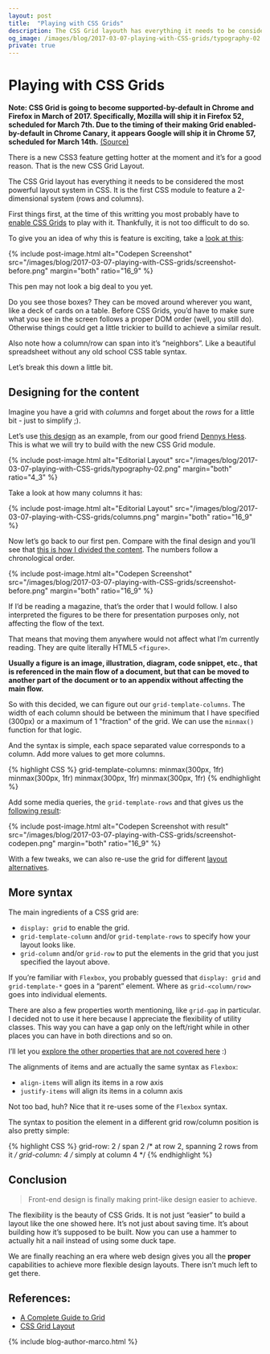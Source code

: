 ```yaml
---
layout: post
title:  "Playing with CSS Grids"
description: The CSS Grid layouth has everything it needs to be considered the most powerful layout system in CSS.
og_image: /images/blog/2017-03-07-playing-with-CSS-grids/typography-02.png
private: true
---
```


# Playing with CSS Grids

**Note: CSS Grid is going to become supported-by-default in Chrome and Firefox in March of 2017.  Specifically, Mozilla will ship it in Firefox 52, scheduled for March 7th.  Due to the timing of their making Grid enabled-by-default in Chrome Canary, it appears Google will ship it in Chrome 57, scheduled for March 14th.** [(Source)](http://meyerweb.com/eric/thoughts/2016/12/05/css-grid/)

There is a new CSS3 feature getting hotter at the moment and it’s for a good reason. That is the new CSS Grid Layout.

The CSS Grid layout has everything it needs to be considered the most powerful layout system in CSS. It is the first CSS module to feature a 2-dimensional system (rows and columns).

First things first, at the time of this writting you most probably have to [enable CSS Grids](http://caniuse.com/#feat=css-grid) to play with it. Thankfully, it is not too difficult to do so.

To give you an idea of why this is feature is exciting, take a [look at this](http://codepen.io/14islands/pen/2a76b95ce3a00f7c96805a47f95e8f5b):

{% include post-image.html alt="Codepen Screenshot" src="/images/blog/2017-03-07-playing-with-CSS-grids/screenshot-before.png" margin="both" ratio="16_9" %}

This pen may not look a big deal to you yet.

Do you see those boxes? They can be moved around wherever you want, like a deck of cards on a table. Before CSS Grids, you’d have to make sure what you see in the screen follows a proper DOM order (well, you still do). Otherwise things could get a little trickier to builld to achieve a similar result.

Also note how a column/row can span into it’s “neighbors”. Like a beautiful spreadsheet without any old school CSS table syntax.

Let’s break this down a little bit.

## Designing for the content

Imagine you have a grid with *columns* and forget about the *rows* for a little bit - just to simplify ;).

Let’s use [this design](https://dribbble.com/shots/3257702-Editorial-Layout-1) as an example, from our good friend [Dennys Hess](https://dribbble.com/dennyshess). This is what we will try to build with the new CSS Grid module.

{% include post-image.html alt="Editorial Layout" src="/images/blog/2017-03-07-playing-with-CSS-grids/typography-02.png" margin="both" ratio="4_3" %}

Take a look at how many columns it has:

{% include post-image.html alt="Editorial Layout" src="/images/blog/2017-03-07-playing-with-CSS-grids/columns.png" margin="both" ratio="16_9" %}

Now let’s go back to our first pen. Compare with the final design and you’ll see that [this is how I divided the content](http://codepen.io/14islands/pen/2a76b95ce3a00f7c96805a47f95e8f5b). The numbers follow a chronological order.

{% include post-image.html alt="Codepen Screenshot" src="/images/blog/2017-03-07-playing-with-CSS-grids/screenshot-before.png" margin="both" ratio="16_9" %}

If I’d be reading a magazine, that’s the order that I would follow. I also interpreted the figures to be there for presentation purposes only, not affecting the flow of the text. 

That means that moving them anywhere would not affect what I’m currently reading. They are quite literally HTML5 `<figure>`.

**Usually a figure is an image, illustration, diagram, code snippet, etc., that is referenced in the main flow of a document, but that can be moved to another part of the document or to an appendix without affecting the main flow.**

So with this decided, we can figure out our `grid-template-columns`. The width of each column should be between the minimum that I have specified (300px) or a maximum of 1 "fraction" of the grid. We can use the `minmax()` function for that logic.

And the syntax is simple, each space separated value corresponds to a column. Add more values to get more columns.

{% highlight CSS %}
grid-template-columns: minmax(300px, 1fr) minmax(300px, 1fr) minmax(300px, 1fr) minmax(300px, 1fr)
{% endhighlight %}

Add some media queries, the `grid-template-rows` and that gives us the [following result](http://codepen.io/14islands/full/ggeJrP/):

{% include post-image.html alt="Codepen Screenshot with result" src="/images/blog/2017-03-07-playing-with-CSS-grids/screenshot-codepen.png" margin="both" ratio="16_9" %}

With a few tweaks, we can also re-use the grid for different [layout alternatives](http://codepen.io/14islands/full/vgwxQQ/).


## More syntax

The main ingredients of a CSS grid are:

- `display: grid` to enable the grid.
- `grid-template-column` and/or `grid-template-rows` to specify how your layout looks like.
- `grid-column` and/or `grid-row` to put the elements in the grid that you just specified the layout above.

If you’re familiar with `Flexbox`, you probably guessed that `display: grid` and `grid-template-*` goes in a “parent” element. Where as `grid-<column/row>` goes into individual elements.

There are also a few properties worth mentioning, like `grid-gap` in particular. I decided not to use it here because I appreciate the flexibility of utility classes. This way you can have a gap only on the left/right while in other places you can have in both directions and so on. 

I’ll let you [explore the other properties that are not covered here](https://css-tricks.com/snippets/css/complete-guide-grid/) :)

The alignments of items and are actually the same syntax as `Flexbox`: 

- `align-items` will align its items in a row axis
-  `justify-items` will align its items in a column axis

Not too bad, huh? Nice that it re-uses some of the `Flexbox` syntax.

The syntax to position the element in a different grid row/column position is also pretty simple:

{% highlight CSS %}
grid-row: 2 / span 2 /* at row 2, spanning 2 rows from it */
grid-column: 4 /* simply at column 4 */
{% endhighlight %}


## Conclusion

> Front-end design is finally making print-like design easier to achieve.

The flexibility is the beauty of CSS Grids. It is not just “easier” to build a layout like the one showed here. It’s not just about saving time. It’s about building how it’s supposed to be built. Now you can use a hammer to actually hit a nail instead of using some duck tape.

We are finally reaching an era where web design gives you all the **proper** capabilities to achieve more flexible design layouts. There isn’t much left to get there.

## References:
- [A Complete Guide to Grid](https://css-tricks.com/snippets/css/complete-guide-grid/)
- [CSS Grid Layout](https://developer.mozilla.org/en-US/docs/Web/CSS/CSS_Grid_Layout)

{% include blog-author-marco.html %}
